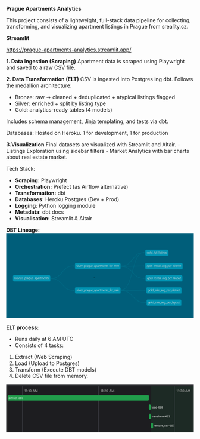 **Prague Apartments Analytics**

This project consists of a lightweight, full-stack data pipeline for collecting, transforming, and visualizing apartment listings in Prague from sreality.cz.

**Streamlit**

https://prague-apartments-analytics.streamlit.app/

**1. Data Ingestion (Scraping)**
Apartment data is scraped using Playwright and saved to a raw CSV file.

**2. Data Transformation (ELT)**
CSV is ingested into Postgres ing dbt.
Follows the medallion architecture:
- Bronze: raw → cleaned + deduplicated + atypical listings flagged
- Silver: enriched + split by listing type
- Gold: analytics-ready tables (4 models)
  
Includes schema management, Jinja templating, and tests via dbt.

Databases: Hosted on Heroku. 1 for development, 1 for production

**3.Visualization**
Final datasets are visualized with Streamlit and Altair.
    - Listings Exploration using sidebar filters
    - Market Analytics with bar charts about real estate market.

Tech Stack:
- **Scraping:** Playwright
- **Orchestration:** Prefect (as Airflow alternative)
- **Transformation:** dbt
- **Databases:** Heroku Postgres (Dev + Prod)
- **Logging**: Python logging module
- **Metadata**: dbt docs
- **Visualisation:** Streamlit & Altair

**DBT Lineage:**
![Lineage](lineage.png)

**ELT process:** 
- Runs daily at 6 AM UTC
- Consists of 4 tasks: 
1. Extract (Web Scraping)
2. Load (Upload to Postgres)
3. Transform (Execute DBT models)
4. Delete CSV file from memory.

![ELT](elt.png)

